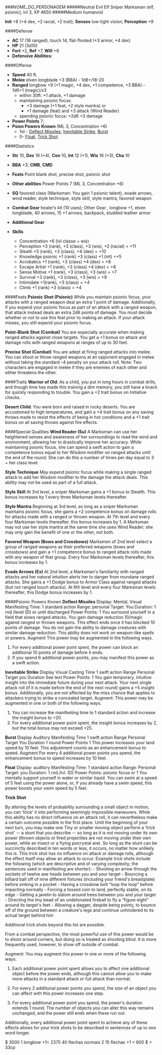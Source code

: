 ###NOME_DO_PERSONAGEM
#####Neutral Evil Elf Sniper Marksman (elf, psionic), lvl 3, XP 4650
#####Medium humanoid

**Init** +8 (+4 dex, +2 racial, +2 trait); **Senses** low-light vision; **Perception** +9

####Defense
- **AC** 17 (18 ranged), touch 14, flat-flooted (+3 armor, +4 dex)
- **HP** 21 (3d10)
- **Fort** +2, **Ref** +7, **Will** +6
- **Defensive Abilities:** 

####Offense

- **Speed** 40 ft.
- **Melee** elven longblade +3 (BBA) - 1d8+/18-20
- **Ranged** longbow +9  (+1 magic, +4 dex, +1 competence, +3 BBA) - 1d6+1 (magic)/x3
	- within 30ft: +1 attack, +1 damage
	- maintaining psionic focus:
		-  +3 damage (+1 feat, +2 style mantra) or
		- +1 damage (feat) and +3 attack (Wind Reader)
	- spending psionic focus: +2d6 +3 damage
- **Power Points** 7;
- **Psion Powers Known** (ML 3, Concentration +6)
  - 1st - [Deflect Missiles](http://www.d20pfsrd.com/psionics-unleashed/psionic-powers/d/deflect-missiles), [Inevitable Strike](http://www.d20pfsrd.com/psionics-unleashed/psionic-powers/i/inevitable-strike), [Burst](http://www.d20pfsrd.com/psionics-unleashed/psionic-powers/b/burst)
  - 0- [Float](http://www.d20pfsrd.com/psionics-unleashed/psionic-powers/f/float), [Trick Shot](http://www.d20pfsrd.com/psionics-unleashed/psionic-powers/t/trick-shot)

####Statistics
- **Str** 10, **Dex** 19 (+4), **Con** 10, **Int** 12 (+1), **Wis** 16 (+3), **Cha** 10
- **BBA** +3; **CMB**, **CMD**
- **Feats** Point blank shot, precise shot, psionic shot

- **Other abilities** Power Points 7 (ML 3, Concentration +6)

- **SQ** favored class (Marksman: You gain 1 psionic talent), evade arrows, wind reader, style technique, style skill, style mantra, favored weapon
- **Combat Gear** healer’s kit (10 uses); Other Gear , longbow +1, elven longblade, 40 arrows, 15 +1 arrows, backpack, studded leather armor
- **Additional Gear**

- **Skills**
	- Concentration +6 (lvl classe + wis)
	- Perception +3 (rank), +3 (class), +3 (wis), +2 (racial) = +11
	- Steath +3 (rank), +3 (class), +4 (dex) = +10
	- Knowledge psionic +1 (rank) +3 (class) +1 (int) =+5
	- Acrobatics +1 (rank), +3 (class) +4 (dex) = +8
	- Escape Artist +1 (rank), +3 (class) +4 (dex) = +8
	- Sense Motive +1 (rank), +3 (class), +3 (wis) = +7
	- Survival +3 (rank), +3 (class), +3 (wis) = +9
	- Intimidate +1(rank), +3 (class) = +4
	- Climb +1 (rank) +3 (class) = +4

####Feats
**Psionic Shot (Psionic)**
While you maintain psionic focus, your attacks with a ranged weapon deal an extra 1 point of damage. Additionally, if you expend your psionic focus as part of an attack with a ranged weapon, that attack instead deals an extra 2d6 points of damage. You must decide whether or not to use this feat prior to making an attack. If your attack misses, you still expend your psionic focus.

**Point-Blank Shot (Combat)**
You are especially accurate when making ranged attacks against close targets.
You get a +1 bonus on attack and damage rolls with ranged weapons at ranges of up to 30 feet.

**Precise Shot (Combat)**
You are adept at firing ranged attacks into melee.
You can shoot or throw ranged weapons at an opponent engaged in melee without taking the standard –4 penalty on your attack roll.
Note: Two characters are engaged in melee if they are enemies of each other and either threatens the other.

####Traits
**Warrior of Old**: As a child, you put in long hours in combat drills, and though time has made this training a dim memory, you still have a knack for quickly responding to trouble. You gain a +2 trait bonus on Initiative checks.

**Desert Child**: You were born and raised in rocky deserts. You are accustomed to high temperatures, and gain a +4 trait bonus on any saving throws made to resist the effects of being in hot conditions and a +1 trait bonus on all saving throws against fire effects.

####Special Qualities
**Wind Reader (Su)**
A Marksman can use her heightened senses and awareness of her surroundings to read the wind and environment, allowing her to drastically improve her accuracy. While maintaining psionic focus, she can spend a swift action to gain a competence bonus equal to her Wisdom modifier on ranged attacks until the end of the round. She can do this a number of times per day equal to 3 + her class level.

**Style Technique**
May expend psionic focus while making a single ranged attack to add her Wisdom modifier to the damage the attack deals. This ability may not be used as part of a full attack.

**Style Skill**
At 3rd level, a sniper Marksman gains a +1 bonus to Stealth. This bonus increases by 1 every three Marksman levels thereafter.

**Style Mantra**
Beginning at 3rd level, as long as a sniper Marksman maintains psionic focus, she gains a +2 competence bonus on damage rolls for attacks made with a ranged or thrown weapon. At 7th level and every four Marksman levels thereafter, this bonus increases by 1. A Marksman may not use her style mantra at the same time she uses Wind Reader; she may only gain the benefit of one or the other, not both.

**Favored Weapon (Bows and Crossbows)**
Marksmen of 2nd level select a group of ranged weapons as their preferred weapons (bows and crossbows) and gain a +1 competence bonus to ranged attack rolls made with any weapon of that group. Every four Marksman levels thereafter, this bonus increases by 1.

**Evade Arrows (Ex)**
At 2nd level, a Marksman's familiarity with ranged attacks and her natural intuition alerts her to danger from mundane ranged attacks. She gains a +1 Dodge bonus to Armor Class against ranged attacks (but not ranged touch attacks). At 6th level and every four Marksman levels thereafter, this Dodge bonus increases by 1.

####Psionic Powers Known
**Deflect Missiles**
Display: Mental, Visual
Manifesting Time: 1 standard action
Range: personal
Target: You
Duration: 1 rnd /level (D) or until discharged
Power Points: 1
You surround yourself in a field that slows ranged attacks. You gain damage reduction 10/magic against ranged or thrown weapons. This effect ends once it has blocked 10 points of damage. You do not gain the ability to damage creatures with similar damage reduction. This ability does not work on weapon-like spells or powers.
Augment This power may be augmented in the following ways.
1. For every additional power point spent, the power can block an additional 10 points of damage before it ends.
2. If you spend 6 additional power points, you may manifest this power as a swift action.

**Inevitable Strike**
Display Visual
Casting Time 1 swift action
Range Personal
Target you
Duration See text
Power Points: 1
You gain temporary, intuitive insight into the immediate future during your next attack. Your next single attack roll (if it is made before the end of the next round) gains a +5 insight bonus. Additionally, you are not affected by the miss chance that applies to attackers trying to strike a concealed target.
Augment: This power may be augmented in one or both of the following ways.
1. You can increase the manifesting time to 1 standard action and increase the insight bonus to +20.
2. For every additional power point spent, the insight bonus increases by 2, but the total bonus may not exceed +25.

**Burst**
Display Auditory
Manifesting Time 1 swift action
Range Personal
Target You
Duration 1 round
Power Points 1
This power increases your land speed by 10 feet. This adjustment counts as an enhancement bonus to speed.
Augment For every 4 additional power points you spend, the enhancement bonus to speed increases by 10 feet.

**Float**
Display: auditory
Manifesting Time: 1 standard action
Range: Personal
Target: you
Duration: 1 rnd./lvl. (D)
Power Points: psionic focus or 1
You mentally support yourself in water or similar liquid. You can swim at a speed of 5 feet using the power alone, or, if you already have a swim speed, this power boosts your swim speed by 5 feet.

**Trick Shot**

By altering the levels of probability surrounding a small object in motion, you can ‘trick' it into performing seemingly impossible maneuvers. While this ability has no direct influence on an attack roll, it can nevertheless make a certain outcome possible in the first place. Until the beginning of your next turn, you may make one Tiny or smaller moving object perform a ‘trick shot' -- a stunt that you describe -- so long as it is not moving under its own power (thrown objects or fired projectiles are not moving under their own power, while an insect or a flying psicrystal are). So long as the stunt can be succinctly described in ten words or less, it occurs, no matter how unlikely this is. This trick shot has no influence on attack or damage rolls, although the effect itself may allow an attack to occur. Example trick shots include the following (which are descriptive and of varying complexity; the sentences used in manifesting are shorter): - Shooting an arrow through the sockets of twelve axe heads between you and your target - Bouncing a billiard ball off of nine different fixtures (including your friend's breastplate) before sinking in a pocket - Having a crossbow bolt “loop the loop” before impacting normally - Forcing a tossed coin to land, perfectly stable, on its edge - Getting a javelin to slalom around trees between you and your target - Directing the tiny bead of an undetonated fireball to fly a “figure eight” around its target's feet - Allowing a dagger, despite being pointy, to bounce off of the ground between a creature's legs and continue unhindered to its actual target behind him

Additional trick shots beyond this list are possible.

From a combat perspective, the most powerful use of this power would be to shoot around corners, but doing so is treated as shooting blind. It is more frequently used, however, to show off outside of combat.

Augment: You may augment this power in one or more of the following ways.

1. Each additional power point spent allows you to affect one additional object before the power ends, although this cannot allow you to make more attacks in a standard attack or full attack than normal.

2. For every 2 additional power points you spend, the size of an object you can affect with this power increases one step.

3. For every additional power point you spend, the power's duration extends 1 round. The number of objects you can alter this way remains unchanged, and the power still ends when these run out.

Additionally, every additional power point spent to achieve any of these effects allows for your trick shots to be described in sentences of up to one word longer.

$ 3000
1 longbow +1= 2375
40 flechas normais 2
15 flechas +1  = 600
$ = 33cp



